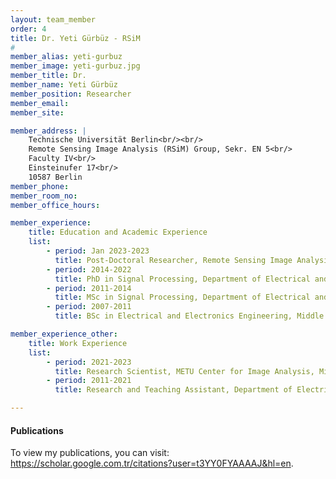 ```yaml
---
layout: team_member
order: 4
title: Dr. Yeti Gürbüz - RSiM
#
member_alias: yeti-gurbuz
member_image: yeti-gurbuz.jpg
member_title: Dr.
member_name: Yeti Gürbüz
member_position: Researcher
member_email:
member_site:

member_address: |
    Technische Universität Berlin<br/><br/>
    Remote Sensing Image Analysis (RSiM) Group, Sekr. EN 5<br/>
    Faculty IV<br/>
    Einsteinufer 17<br/>
    10587 Berlin
member_phone: 
member_room_no: 
member_office_hours:

member_experience:
    title: Education and Academic Experience
    list:
        - period: Jan 2023-2023
          title: Post-Doctoral Researcher, Remote Sensing Image Analysis Group (RSiM), TU Berlin, Berlin, Germany.
        - period: 2014-2022
          title: PhD in Signal Processing, Department of Electrical and Electronics Engineering, Middle East Technical University, Ankara, Turkey.
        - period: 2011-2014
          title: MSc in Signal Processing, Department of Electrical and Electronics Engineering, Middle East Technical University, Ankara, Turkey.
        - period: 2007-2011
          title: BSc in Electrical and Electronics Engineering, Middle East Technical University, Ankara, Turkey.

member_experience_other:
    title: Work Experience
    list:
        - period: 2021-2023
          title: Research Scientist, METU Center for Image Analysis, Middle East Technical University, Ankara, Turkey.
        - period: 2011-2021
          title: Research and Teaching Assistant, Department of Electrical and Electronics Engineering, Middle East Technical University, Ankara, Turkey.

---
```


<h4 class="mt-4">Publications</h4>
  <p>To view my publications, you can visit: <a href="https://scholar.google.com.tr/citations?user=t3YY0FYAAAAJ&hl=en" target="_blank">https://scholar.google.com.tr/citations?user=t3YY0FYAAAAJ&hl=en</a>.</p>
